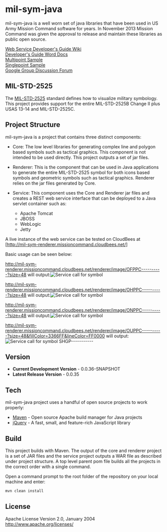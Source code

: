 mil-sym-java
=========
mil-sym-java is a well worn set of java libraries that have been used in US Army Mission Command software for years.  In November 2013 Mission Command was given the approval to release and maintain these libraries as public open source.  

[Web Service Developer's Guide Wiki](https://github.com/missioncommand/mil-sym-java/wiki/Developer's-Guide)  
[Developer's Guide Word Docs](https://github.com/missioncommand/mil-sym-java/blob/master/documentation)  
[Multipoint Sample](http://mil-sym-service.spinelli.cloudbees.net/multiPoints.html)  
[Singlepoint Sample](http://mil-sym-service.spinelli.cloudbees.net/singlePoints.html)  
[Google Group Discussion Forum](https://groups.google.com/forum/#!forum/mission-command-milstd-renderer)  

MIL-STD-2525
-----------
The [MIL-STD-2525] standard defines how to visualize military symbology.  This project provides support for the entire MIL-STD-2525B Change II plus USAS 13-14 and MIL-STD-2525C.  

Project Structure
------------
mil-sym-java is a project that contains three distinct components:
- Core: The low level libraries for generating complex line and polygon based symbols such as tactical graphics.  This component is not intended to be used directly.  This project outputs a set of jar files.

- Renderer: This is the component that can be used in Java applications to generate the entire MIL-STD-2525 symbol for both icons based symbols and geometric symbols such as tactical graphics.  Renderer relies on the jar files generated by Core.

- Service: This component uses the Core and Renderer jar files and creates a REST web service interface that can be deployed to a Java servlet container such as:

  - Apache Tomcat
  - JBOSS
  - WebLogic
  - Jetty
  

A live instance of the web service can be tested on CloudBees at [http://mil-sym-renderer.missioncommand.cloudbees.net/]
 
Basic usage can be seen below:
 
http://mil-sym-renderer.missioncommand.cloudbees.net/renderer/image/OFPPC----------?size=48 
will output:![Service call for symbol](http://mil-sym-renderer.missioncommand.cloudbees.net/renderer/image/OFPPC----------?size=48)

http://mil-sym-renderer.missioncommand.cloudbees.net/renderer/image/OHPPC----------?size=48 
will output:![Service call for symbol](http://mil-sym-renderer.missioncommand.cloudbees.net/renderer/image/OHPPC----------?size=48)

http://mil-sym-renderer.missioncommand.cloudbees.net/renderer/image/ONPPC----------?size=48 
will output:![Service call for symbol](http://mil-sym-renderer.missioncommand.cloudbees.net/renderer/image/ONPPC----------?size=48)

http://mil-sym-renderer.missioncommand.cloudbees.net/renderer/image/OUPPC----------?size=48&fillColor=3366FF&lineColor=FF0000 
will output:![Service call for symbol SHGP-----------](http://mil-sym-renderer.missioncommand.cloudbees.net/renderer/image/OUPPC----------?size=48&fillColor=3366FF&lineColor=FF0000)


Version
----

- **Current Development Version** - 0.0.36-SNAPSHOT
- **Latest Release Version** - 0.0.35
 

Tech
-----------

mil-sym-java project uses a handful of open source projects to work properly:

* [Maven] - Open source Apache build manager for Java projects
* [jQuery] - A fast, small, and feature-rich JavaScript library 

Build
--------------
This project builds with Maven.  The output of the core and renderer project is a set of JAR files and the service project outputs a WAR file as described under project structure.  A top level parent pom file builds all the projects in the correct order with a single command. 

Open a command prompt to the root folder of the repository on your local machine and enter:
```sh
mvn clean install

```

License
----

Apache License
Version 2.0, January 2004
http://www.apache.org/licenses/

  [http://mil-sym-renderer.missioncommand.cloudbees.net/]: http://mil-sym-renderer.missioncommand.cloudbees.net/
  [Maven]: http://maven.apache.org/
  [jQuery]: http://jQuery.com
  [MIL-STD-2525]:http://www.everyspec.com/MIL-STD/MIL-STD-2000-2999/MIL-STD-2525_20727/
  
    
